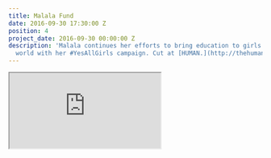 ```yaml
---
title: Malala Fund
date: 2016-09-30 17:30:00 Z
position: 4
project_date: 2016-09-30 00:00:00 Z
description: 'Malala continues her efforts to bring education to girls all over the
  world with her #YesAllGirls campaign. Cut at [HUMAN.](http://thehumanstory.com/)'
---
```


<iframe src="https://player.vimeo.com/video/182727590"></iframe>